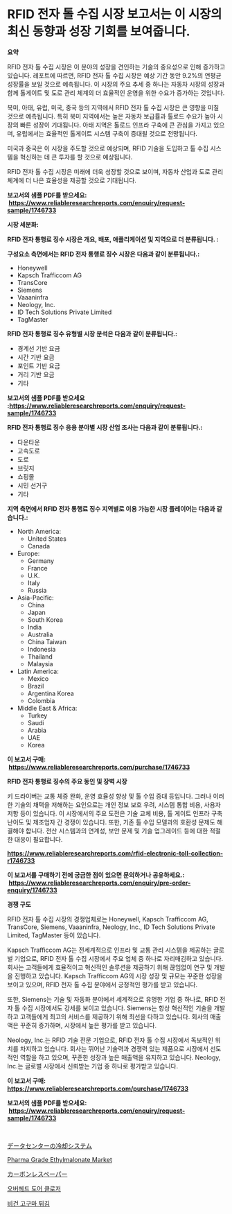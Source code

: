 <p><h1>RFID 전자 톨 수집 시장 보고서는 이 시장의 최신 동향과 성장 기회를 보여줍니다.</h1></p><p><strong>요약</strong></p>
<p><p>RFID 전자 톨 수집 시장은 이 분야의 성장을 견인하는 기술의 중요성으로 인해 증가하고 있습니다. 레포트에 따르면, RFID 전자 톨 수집 시장은 예상 기간 동안 9.2%의 연평균 성장률을 보일 것으로 예측됩니다. 이 시장의 주요 추세 중 하나는 자동차 시장의 성장과 함께 톨게이트 및 도로 관리 체계의 더 효율적인 운영을 위한 수요가 증가하는 것입니다.</p><p>북미, 아태, 유럽, 미국, 중국 등의 지역에서 RFID 전자 톨 수집 시장은 큰 영향을 미칠 것으로 예측됩니다. 특히 북미 지역에서는 높은 자동차 보급률과 톨로드 수요가 높아 시장의 빠른 성장이 기대됩니다. 아태 지역은 톨로드 인프라 구축에 큰 관심을 가지고 있으며, 유럽에서는 효율적인 톨게이트 시스템 구축이 증대될 것으로 전망됩니다. </p><p>미국과 중국은 이 시장을 주도할 것으로 예상되며, RFID 기술을 도입하고 톨 수집 시스템을 혁신하는 데 큰 투자를 할 것으로 예상됩니다.</p><p>RFID 전자 톨 수집 시장은 미래에 더욱 성장할 것으로 보이며, 자동차 산업과 도로 관리 체계에 더 나은 효율성을 제공할 것으로 기대됩니다.</p></p>
<p><strong>보고서의 샘플 PDF를 받으세요: &nbsp;<a href="https://www.reliableresearchreports.com/enquiry/request-sample/1746733">https://www.reliableresearchreports.com/enquiry/request-sample/1746733</a></strong></p>
<p><strong>시장 세분화:</strong></p>
<p><strong> RFID 전자 통행료 징수 시장은 개요, 배포, 애플리케이션 및 지역으로 더 분류됩니다. :</strong></p>
<p><strong>구성요소 측면에서는 RFID 전자 통행료 징수 시장은 다음과 같이 분류됩니다.:</strong></p>
<p><ul><li>Honeywell</li><li>Kapsch Trafficcom AG</li><li>TransCore</li><li>Siemens</li><li>Vaaaninfra</li><li>Neology, Inc.</li><li>ID Tech Solutions Private Limited</li><li>TagMaster</li></ul></p>
<p><strong> RFID 전자 통행료 징수 유형별 시장 분석은 다음과 같이 분류됩니다.:</strong></p>
<p><ul><li>경계선 기반 요금</li><li>시간 기반 요금</li><li>포인트 기반 요금</li><li>거리 기반 요금</li><li>기타</li></ul></p>
<p><strong>보고서의 샘플 PDF를 받으세요 :<a href="https://www.reliableresearchreports.com/enquiry/request-sample/1746733">https://www.reliableresearchreports.com/enquiry/request-sample/1746733</a></strong></p>
<p><strong> RFID 전자 통행료 징수 응용 분야별 시장 산업 조사는 다음과 같이 분류됩니다.:</strong></p>
<p><ul><li>다운타운</li><li>고속도로</li><li>도로</li><li>브릿지</li><li>쇼핑몰</li><li>시민 선거구</li><li>기타</li></ul></p>
<p><strong>지역 측면에서 RFID 전자 통행료 징수 지역별로 이용 가능한 시장 플레이어는 다음과 같습니다.:</strong></p>
<p><ul>
    <li>
        North America:
        <ul>
            <li>United States</li>
            <li>Canada</li>
        </ul>
    </li>
    <li>
        Europe:
        <ul>
            <li>Germany</li>
            <li>France</li>
            <li>U.K.</li>
            <li>Italy</li>
            <li>Russia</li>
        </ul>
    </li>
    <li>
        Asia-Pacific:
        <ul>
            <li>China</li>
            <li>Japan</li>
            <li>South Korea</li>
            <li>India</li>
            <li>Australia</li>
            <li>China Taiwan</li>
            <li>Indonesia</li>
            <li>Thailand</li>
            <li>Malaysia</li>
        </ul>
    </li>
    <li>
        Latin America:
        <ul>
            <li>Mexico</li>
            <li>Brazil</li>
            <li>Argentina Korea</li>
            <li>Colombia</li>
        </ul>
    </li>
    <li>
        Middle East & Africa:
        <ul>
            <li>Turkey</li>
            <li>Saudi</li>
            <li>Arabia</li>
            <li>UAE</li>
            <li>Korea</li>
        </ul>
    </li>
    </ul></p>
<p><strong>이 보고서 구매: &nbsp;<a href="https://www.reliableresearchreports.com/purchase/1746733">https://www.reliableresearchreports.com/purchase/1746733</a></strong></p>
<p><strong>RFID 전자 통행료 징수의 주요 동인 및 장벽 시장</strong></p>
<p><p>키 드라이버는 교통 체증 완화, 운영 효율성 향상 및 톨 수입 증대 등입니다. 그러나 이러한 기술의 채택을 저해하는 요인으로는 개인 정보 보호 우려, 시스템 통합 비용, 사용자 저항 등이 있습니다. 이 시장에서의 주요 도전은 기술 교체 비용, 톨 게이트 인프라 구축 난이도 및 제조업자 간 경쟁이 있습니다. 또한, 기존 톨 수입 모델과의 호환성 문제도 해결해야 합니다. 전산 시스템과의 연계성, 보안 문제 및 기술 업그레이드 등에 대한 적절한 대응이 필요합니다.</p></p>
<p><strong><a href="https://www.reliableresearchreports.com/rfid-electronic-toll-collection-r1746733">https://www.reliableresearchreports.com/rfid-electronic-toll-collection-r1746733</a></strong></p>
<p><strong>이 보고서를 구매하기 전에 궁금한 점이 있으면 문의하거나 공유하세요.: &nbsp;<a href="https://www.reliableresearchreports.com/enquiry/pre-order-enquiry/1746733">https://www.reliableresearchreports.com/enquiry/pre-order-enquiry/1746733</a></strong></p>
<p><strong>경쟁 구도</strong></p>
<p><p>RFID 전자 톨 수집 시장의 경쟁업체로는 Honeywell, Kapsch Trafficcom AG, TransCore, Siemens, Vaaaninfra, Neology, Inc., ID Tech Solutions Private Limited, TagMaster 등이 있습니다. </p><p>Kapsch Trafficcom AG는 전세계적으로 인프라 및 교통 관리 시스템을 제공하는 글로벌 기업으로, RFID 전자 톨 수집 시장에서 주요 업체 중 하나로 자리매김하고 있습니다. 회사는 고객들에게 효율적이고 혁신적인 솔루션을 제공하기 위해 끊임없이 연구 및 개발을 진행하고 있습니다. Kapsch Trafficcom AG의 시장 성장 및 규모는 꾸준한 성장을 보이고 있으며, RFID 전자 톨 수집 분야에서 긍정적인 평가를 받고 있습니다.</p><p>또한, Siemens는 기술 및 자동화 분야에서 세계적으로 유명한 기업 중 하나로, RFID 전자 톨 수집 시장에서도 강세를 보이고 있습니다. Siemens는 항상 혁신적인 기술을 개발하고 고객들에게 최고의 서비스를 제공하기 위해 최선을 다하고 있습니다. 회사의 매출액은 꾸준히 증가하며, 시장에서 높은 평가를 받고 있습니다.</p><p>Neology, Inc.는 RFID 기술 전문 기업으로, RFID 전자 톨 수집 시장에서 독보적인 위치를 차지하고 있습니다. 회사는 뛰어난 기술력과 경쟁력 있는 제품으로 시장에서 선도적인 역할을 하고 있으며, 꾸준한 성장과 높은 매출액을 유지하고 있습니다. Neology, Inc.는 글로벌 시장에서 신뢰받는 기업 중 하나로 평가받고 있습니다.</p></p>
<p><strong>이 보고서 구매: &nbsp; <a href="https://www.reliableresearchreports.com/purchase/1746733">https://www.reliableresearchreports.com/purchase/1746733</a></strong></p>
<p><strong>보고서의 샘플 PDF를 받으세요: &nbsp;<a href="https://www.reliableresearchreports.com/enquiry/request-sample/1746733">https://www.reliableresearchreports.com/enquiry/request-sample/1746733</a></strong><strong></strong></p>
<p>&nbsp;</p>
<p><p><a href="https://github.com/hwbcz413288296/Market-Research-Report-List-1/blob/main/328901726998.md">データセンターの冷却システム</a></p><p><a href="https://www.linkedin.com/pulse/pharma-grade-ethylmalonate-market-size-furnishes-valuable-9f4pc?trackingId=%2B0Lm%2F4bM1R94tBtjXhmFnQ%3D%3D">Pharma Grade Ethylmalonate Market</a></p><p><a href="https://github.com/efcvopdgkdx128/Market-Research-Report-List-1/blob/main/523213326997.md">カーボンレスペーパー</a></p><p><a href="https://medium.com/@dinty11332244/%EC%98%A4%EB%B2%84%ED%97%A4%EB%93%9C-%EB%8F%84%EC%96%B4-%ED%81%B4%EB%A1%9C%EC%A0%80-%EC%8B%9C%EC%9E%A5-%EA%B7%9C%EB%AA%A8%EB%8A%94-%EA%B8%80%EB%A1%9C%EB%B2%8C-%EC%82%B0%EC%97%85%EC%9D%98-%EC%B5%9C%EC%A0%81%EC%9D%98-%EB%A7%88%EC%BC%80%ED%8C%85-%EC%B1%84%EB%84%90%EC%9D%84-%EB%B3%B4%EC%97%AC%EC%A4%8D%EB%8B%88%EB%8B%A4-567222990ee6">오버헤드 도어 클로저</a></p><p><a href="https://github.com/fredrickeglers/Market-Research-Report-List-1/blob/main/681225524921.md">비건 고구마 튀김</a></p></p>